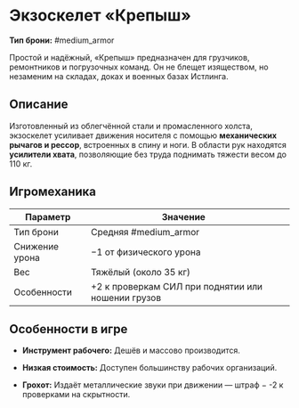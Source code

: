 # Экзоскелет «Крепыш»

**Тип брони:** #medium_armor

Простой и надёжный, «Крепыш» предназначен для грузчиков, ремонтников и погрузочных команд. Он не блещет изяществом, но незаменим на складах, доках и военных базах Истлинга.

## Описание

Изготовленный из облегчённой стали и промасленного холста, экзоскелет усиливает движения носителя с помощью **механических рычагов и рессор**, встроенных в спину и ноги. В области рук находятся **усилители хвата**, позволяющие без труда поднимать тяжести весом до 110 кг.

## Игромеханика

| Параметр       | Значение                                           |     |
| -------------- | -------------------------------------------------- | --- |
| Тип брони      | Средняя #medium_armor                              |     |
| Снижение урона | −1 от физического урона                            |     |
| Вес            | Тяжёлый (около 35 кг)                              |     |
| Особенности    | +2 к проверкам СИЛ при поднятии или ношении грузов |     |

## Особенности в игре

- **Инструмент рабочего:** Дешёв и массово производится.
    
- **Низкая стоимость:** Доступен большинству рабочих организаций.
    
- **Грохот:** Издаёт металлические звуки при движении — штраф − -2 к проверками на скрытности.